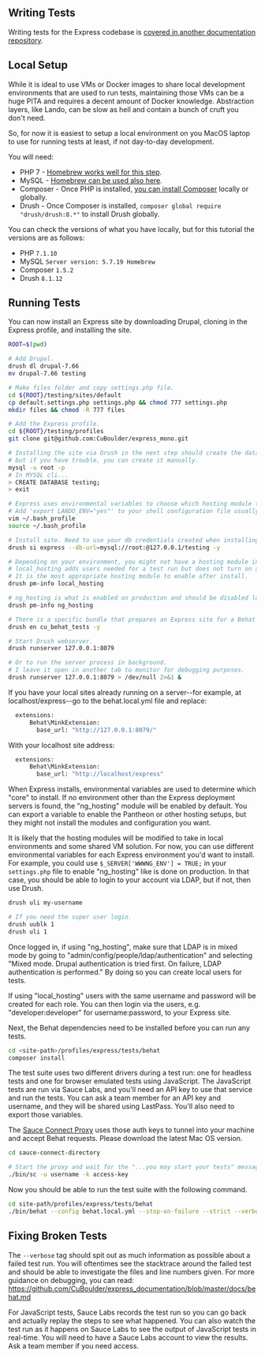 ## Writing Tests

Writing tests for the Express codebase is [covered in another documentation repository](https://github.com/CuBoulder/express_documentation/blob/master/docs/behat.md).

## Local Setup

While it is ideal to use VMs or Docker images to share local development environments that are used to run tests, maintaining those VMs can be a huge PITA and requires a decent amount of Docker knowledge. Abstraction layers, like Lando, can be slow as hell and contain a bunch of cruft you don't need.

So, for now it is easiest to setup a local environment on you MacOS laptop to use for running tests at least, if not day-to-day development.

You will need:
- PHP 7 - [Homebrew works well for this step](https://github.com/Homebrew/homebrew-php).
- MySQL - [Homebrew can be used also here](https://gist.github.com/nrollr/3f57fc15ded7dddddcc4e82fe137b58e).
- Composer - Once PHP is installed, [you can install Composer](https://getcomposer.org/doc/00-intro.md#installation-linux-unix-osx) locally or globally.
- Drush - Once Composer is installed, `composer global require "drush/drush:8.*"` to install Drush globally. 

You can check the versions of what you have locally, but for this tutorial the versions are as follows:
- PHP `7.1.10`
- MySQL `Server version: 5.7.19 Homebrew`
- Composer `1.5.2`
- Drush `8.1.12`

## Running Tests

You can now install an Express site by downloading Drupal, cloning in the Express profile, and installing the site. 

```bash
ROOT=$(pwd)

# Add Drupal.
drush dl drupal-7.66
mv drupal-7.66 testing

# Make files folder and copy settings.php file.
cd ${ROOT}/testing/sites/default
cp default.settings.php settings.php && chmod 777 settings.php
mkdir files && chmod -R 777 files

# Add the Express profile.
cd ${ROOT}/testing/profiles
git clone git@github.com:CuBoulder/express_mono.git

# Installing the site via Drush in the next step should create the database first,
# but if you have trouble, you can create it manually.
mysql -u root -p
# In MYSQL cli...
> CREATE DATABASE testing;
> exit

# Express uses environmental variables to choose which hosting module to enable.
# Add 'export LANDO_ENV="yes"' to your shell configuration file usually ~/.bash_profile on a Mac.
vim ~/.bash_profile
source ~/.bash_profile

# Install site. Need to use your db credentials created when installing MySQL.
drush si express --db-url=mysql://root:@127.0.0.1/testing -y

# Depending on your environment, you might not have a hosting module installed.
# local_hosting adds users needed for a test run but does not turn on all bundles. 
# It is the most appropriate hosting module to enable after install.
drush pm-info local_hosting

# ng_hosting is what is enabled on production and should be disabled locally.
drush pm-info ng_hosting

# There is a specific bundle that prepares an Express site for a Behat test run.
drush en cu_behat_tests -y

# Start Drush webserver.
drush runserver 127.0.0.1:8079

# Or to run the server process in background.
# I leave it open in another tab to monitor for debugging purposes.
drush runserver 127.0.0.1:8079 > /dev/null 2>&1 &
```

If you have your local sites already running on a server--for example, at localhost/express--go to the behat.local.yml file and replace:

```bash
  extensions:
      Behat\MinkExtension:
        base_url: "http://127.0.0.1:8079/"
```

With your localhost site address:

```bash
  extensions:
      Behat\MinkExtension:
        base_url: "http://localhost/express"
```

When Express installs, environmental variables are used to determine which "core" to install. If no environment other than the Express deployment servers is found, the "ng_hosting" module will be enabled by default. You can export a variable to enable the Pantheon or other hosting setups, but they might not install the modules and configuration you want. 

It is likely that the hosting modules will be modified to take in local environments and some shared VM solution. For now, you can use different environmental variables for each Express environment you'd want to install. For example, you could use `$_SERVER['WWWNG_ENV'] = TRUE;` in your `settings.php` file to enable "ng_hosting" like is done on production. In that case, you should be able to login to your account via LDAP, but if not, then use Drush.

```bash
drush uli my-username

# If you need the super user login.
drush uublk 1
drush uli 1
```

Once logged in, if using "ng_hosting", make sure that LDAP is in mixed mode by going to "admin/config/people/ldap/authentication" and selecting "Mixed mode. Drupal authentication is tried first. On failure, LDAP authentication is performed." By doing so you can create local users for tests.

If using "local_hosting" users with the same username and password will be created for each role. You can then login via the users, e.g. "developer:developer" for username:password, to your Express site.

Next, the Behat dependencies need to be installed before you can run any tests.  

```bash
cd <site-path>/profiles/express/tests/behat
composer install
```

The test suite uses two different drivers during a test run: one for headless tests and one for browser emulated tests using JavaScript. The JavaScript tests are run via Sauce Labs, and you'll need an API key to use that service and run the tests. You can ask a team member for an API key and username, and they will be shared using LastPass. You'll also need to export those variables. 

The [Sauce Connect Proxy](https://wiki.saucelabs.com/display/DOCS/Sauce+Connect+Proxy) uses those auth keys to tunnel into your machine and accept Behat requests. Please download the latest Mac OS version.

```bash
cd sauce-connect-directory

# Start the proxy and wait for the "...you may start your tests" message.
./bin/sc -u username -k access-key
```

Now you should be able to run the test suite with the following command.

```bash
cd site-path/profiles/express/tests/behat
./bin/behat --config behat.local.yml --stop-on-failure --strict --verbose --tags '~@exclude_all_bundles&&~@broken'
```

## Fixing Broken Tests

The `--verbose` tag should spit out as much information as possible about a failed test run. You will oftentimes see the stacktrace around the failed test and should be able to investigate the files and line numbers given. For more guidance on debugging, you can read: https://github.com/CuBoulder/express_documentation/blob/master/docs/behat.md

For JavaScript tests, Sauce Labs records the test run so you can go back and actually replay the steps to see what happened. You can also watch the test run as it happens on Sauce Labs to see the output of JavaScript tests in real-time. You will need to have a Sauce Labs account to view the results. Ask a team member if you need access.
